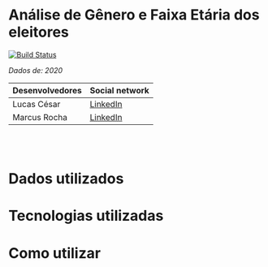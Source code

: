 # Análise de Gênero e Faixa Etária dos eleitores

[![Build Status](https://travis-ci.com/LucasACES/Projeto_integrador_2020-2.svg?branch=master)](https://travis-ci.com/LucasACES/Projeto_integrador_2020-2)

*Dados de: 2020*

|Desenvolvedores|Social network|
|----------|------------|
|Lucas César| [LinkedIn](https://www.linkedin.com/in/lucas-c%C3%A9sar-2020k/)|
|Marcus Rocha| [LinkedIn](https://www.linkedin.com/in/marcus-vin%C3%ADcius-augusto-rocha-568bb8192/)|
<br>
<br>

# Dados utilizados





# Tecnologias utilizadas

# Como utilizar

```

```
